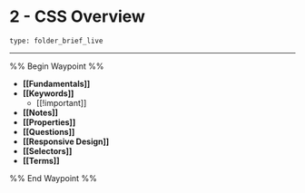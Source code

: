 # 2 - CSS Overview
 
```ccard
type: folder_brief_live
```
 
---

%% Begin Waypoint %%
- **[[Fundamentals]]**
- **[[Keywords]]**
	- [[!important]]
- **[[Notes]]**
- **[[Properties]]**
- **[[Questions]]**
- **[[Responsive Design]]**
- **[[Selectors]]**
- **[[Terms]]**

%% End Waypoint %%